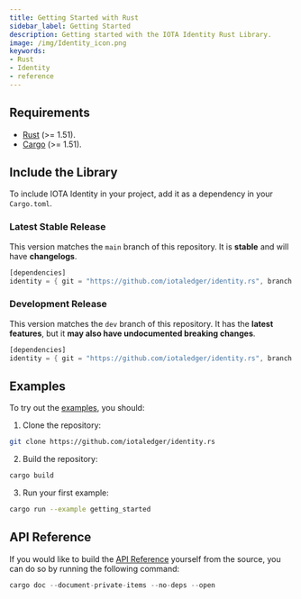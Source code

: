 ```yaml
---
title: Getting Started with Rust
sidebar_label: Getting Started
description: Getting started with the IOTA Identity Rust Library.
image: /img/Identity_icon.png
keywords:
- Rust
- Identity
- reference
---
```


## Requirements

- [Rust](https://www.rust-lang.org/) (>= 1.51).
- [Cargo](https://doc.rust-lang.org/cargo/) (>= 1.51).

## Include the Library

To include IOTA Identity in your project, add it as a dependency in your `Cargo.toml`.

### Latest Stable Release

This version matches the `main` branch of this repository. It is **stable** and will have **changelogs**.

```rust
[dependencies]
identity = { git = "https://github.com/iotaledger/identity.rs", branch = "main"}
```

### Development Release

This version matches the `dev` branch of this repository. It has the **latest features**, but it **may also have undocumented breaking changes**.

```rust
[dependencies]
identity = { git = "https://github.com/iotaledger/identity.rs", branch = "dev"}
```


## Examples

To try out the [examples](https://github.com/iotaledger/identity.rs/tree/main/examples), you should:

1. Clone the repository:

```bash
git clone https://github.com/iotaledger/identity.rs
```
2. Build the repository:

```bash
cargo build
```
3. Run your first example:

```bash
cargo run --example getting_started
```

## API Reference

If you would like to build the [API Reference](api_reference) yourself from the source, you can do so by running the following command:

```rust
cargo doc --document-private-items --no-deps --open
```
